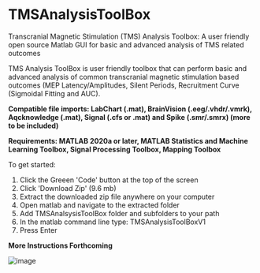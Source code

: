 # TMSAnalysisToolBox
Transcranial Magnetic Stimulation (TMS) Analysis Toolbox: A user friendly open source Matlab GUI for basic and advanced analysis of TMS related outcomes

TMS Analysis ToolBox is user friendly toolbox that can perform basic and advanced analysis of common transcranial magnetic stimulation based outcomes (MEP Latency/Amplitudes, Silent Periods, Recruitment Curve (Sigmoidal Fitting and AUC). 

**Compatible file imports: LabChart (.mat), BrainVision (.eeg/.vhdr/.vmrk), Aqcknowledge (.mat), Signal (.cfs or .mat) and Spike (.smr/.smrx) (more to be included)**

**Requirements: MATLAB 2020a or later, MATLAB Statistics and Machine Learning Toolbox, Signal Processing Toolbox, Mapping Toolbox**

To get started:

1) Click the Greeen 'Code' button at the top of the screen
2) Click 'Download Zip' (9.6 mb)
3) Extract the downloaded zip file anywhere on your computer
4) Open matlab and navigate to the extracted folder
5) Add TMSAnalsysisToolBox folder and subfolders to your path
6) In the matlab command line type: TMSAnalysisToolBoxV1 
7) Press Enter

**More Instructions Forthcoming**


![image](https://user-images.githubusercontent.com/53790023/125673566-10082301-5e4d-4177-8437-4a208d988a63.png)
